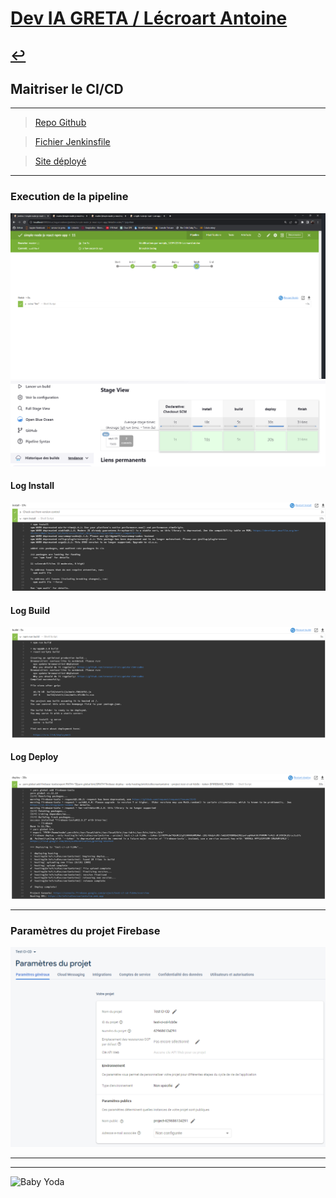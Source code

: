 # [Dev IA GRETA / Lécroart Antoine](https://github.com/Dev-IA-2024/antoine.lecroart)

[↩️](..)
---

## Maitriser le CI/CD

---

> [Repo Github](https://github.com/LecroartAntoine/simple-node-js-react-npm-app)

> [Fichier Jenkinsfile](https://github.com/LecroartAntoine/simple-node-js-react-npm-app/blob/master/Jenkinsfile)

> [Site déployé](https://briefcicdlecroartantoine.web.app/)

---

### Execution de la pipeline

![image](./Fichiers/Images/Screenshot_1.png)
![image](./Fichiers/Images/Screenshot_2.png)

#### Log Install

![image](./Fichiers/Images/Screenshot_3.png)

#### Log Build

![image](./Fichiers/Images/Screenshot_4.png)

#### Log Deploy

![image](./Fichiers/Images/Screenshot_5.png)

---

### Paramètres du projet Firebase

![image](./Fichiers/Images/Screenshot_6.png)

---
---
![Baby Yoda](https://images3.alphacoders.com/110/1108129.jpg)
